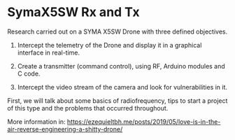 # SymaX5SW Rx and Tx

Research carried out on a SYMA X5SW Drone with three defined objectives.

1. Intercept the telemetry of the Drone and display it in a graphical interface in real-time.

2. Create a transmitter (command control), using RF, Arduino modules and C code.

3. Intercept the video stream of the camera and look for vulnerabilities in it.

First, we will talk about some basics of radiofrequency, tips to start a project of this type and the problems that occurred throughout.

More information in: https://ezequieltbh.me/posts/2019/05/love-is-in-the-air-reverse-engineering-a-shitty-drone/
